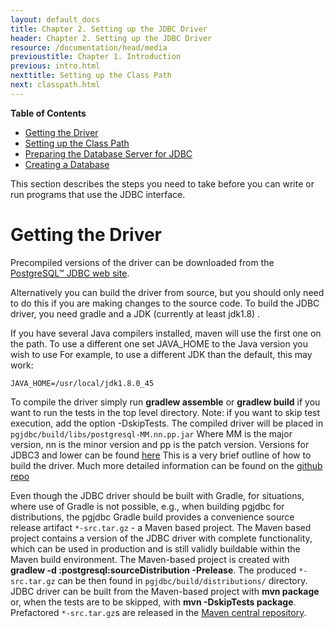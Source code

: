 ```yaml
---
layout: default_docs
title: Chapter 2. Setting up the JDBC Driver
header: Chapter 2. Setting up the JDBC Driver
resource: /documentation/head/media
previoustitle: Chapter 1. Introduction
previous: intro.html
nexttitle: Setting up the Class Path
next: classpath.html
---
```

		
**Table of Contents**

* [Getting the Driver](setup.html#build)
* [Setting up the Class Path](classpath.html)
* [Preparing the Database Server for JDBC](prepare.html)
* [Creating a Database](your-database.html)

This section describes the steps you need to take before you can write or run
programs that use the JDBC interface.

<a name="build"></a>
# Getting the Driver

Precompiled versions of the driver can be downloaded from the [PostgreSQL™ JDBC web site](https://jdbc.postgresql.org).
   
Alternatively you can build the driver from source, but you should only need to
do this if you are making changes to the source code. To build the JDBC driver,
you need gradle and a JDK (currently at least jdk1.8) .

If you have several Java compilers installed, maven will use the first one on the path. 
To use a different one set JAVA_HOME to the Java version you wish to use For example,
to use a different JDK than the default, this may work:

`JAVA_HOME=/usr/local/jdk1.8.0_45`  

To compile the driver simply run **gradlew assemble** or **gradlew build** if you want to run the tests
in the top level directory. 
Note: if you want to skip test execution, add the option -DskipTests.
The compiled driver will be placed in `pgjdbc/build/libs/postgresql-MM.nn.pp.jar` 
Where MM is the major version, nn is the minor version and pp is the patch version. 
Versions for JDBC3 and lower can be found [here](https://jdbc.postgresql.org/download.html#others)
This is a very brief outline of how to build the driver. Much more detailed information can be 
found on the [github repo](https://github.com/pgjdbc/pgjdbc/blob/master/CONTRIBUTING.md)

Even though the JDBC driver should be built with Gradle, for situations, where use of Gradle is not possible,
e.g., when building pgjdbc for distributions, the pgjdbc Gradle build provides a convenience
source release artifact `*-src.tar.gz` - a Maven based project.
The Maven based project contains a version of the JDBC driver with complete functionality,
which can be used in production and is still validly buildable within the Maven build environment.
The Maven-based project is created with **gradlew -d :postgresql:sourceDistribution -Prelease**.
The produced `*-src.tar.gz` can be then found in `pgjdbc/build/distributions/` directory.
JDBC driver can be built from the Maven-based project with **mvn package** or,
when the tests are to be skipped, with **mvn -DskipTests package**.
Prefactored `*-src.tar.gz`s are released in the [Maven central repository](https://repo1.maven.org/maven2/org/postgresql/postgresql/).
